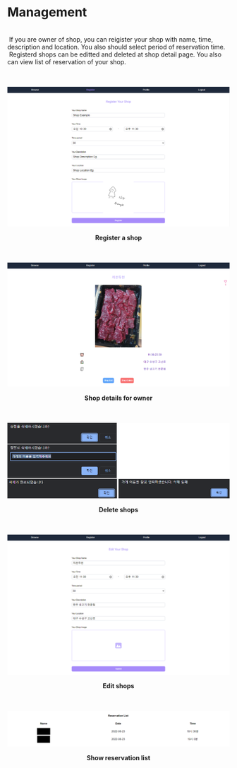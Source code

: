 # Management

<br>
&nbsp;If you are owner of shop, you can reigister your shop with name, time, description and location. You also should select period of reservation time.
<br>
&nbsp;Registerd shops can be editted and deleted at shop detail page. You also can view list of reservation of your shop.
<br><br><br>

![](/public/5-register-shop.png)

<div align="center"><b>Register a shop</b></div>
<br><br>

![](/public/6-shop-delete-edit.png)

<div align="center"><b>Shop details for owner</b></div>
<br><br>

![](/public/6-1-shop-delete.png)

<div align="center"><b>Delete shops</b></div>
<br><br>

![](/public/6-2-shop-edit.png)

<div align="center"><b>Edit shops</b></div>
<br><br>

![](/public/7-reservation-list.png)

<div align="center"><b>Show reservation list</b></div>
<br><br>
